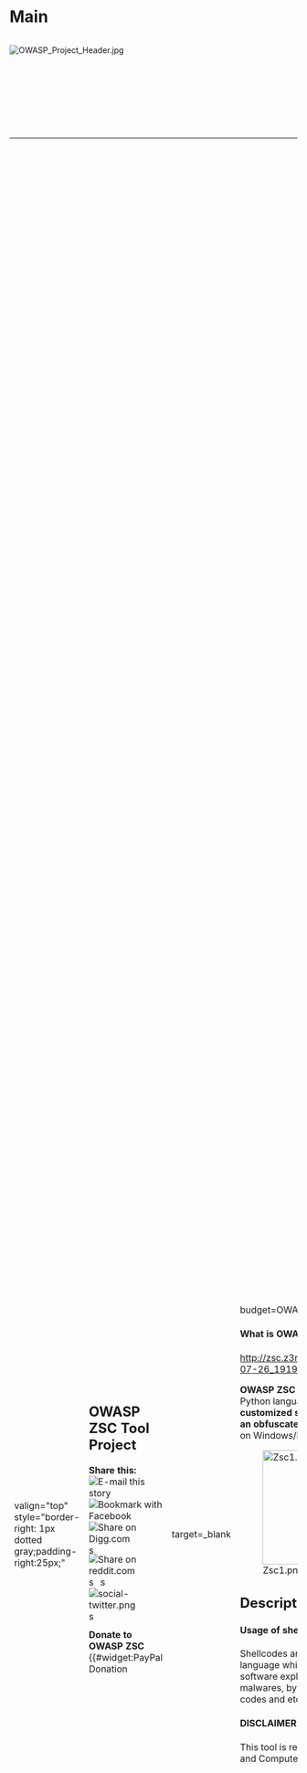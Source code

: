 # Main

<div style="width:100%;height:160px;border:0,margin:0;overflow: hidden;">

![OWASP_Project_Header.jpg](OWASP_Project_Header.jpg
"OWASP_Project_Header.jpg")

</div>

<table>
<tbody>
<tr class="odd">
<td><p>valign="top" style="border-right: 1px dotted gray;padding-right:25px;"</p></td>
<td><h2 id="owasp_zsc_tool_project">OWASP ZSC Tool Project</h2>
<div class="plainlinks">
<p><strong>Share this:</strong>  <span title="Share via e-mail" class="plainlinks"><img src="social-email.png" title="fig:E-mail this story" alt="E-mail this story" /></span> <span title="Share on Facebook"><img src="social-facebook.png" title="fig:Bookmark with Facebook" alt="Bookmark with Facebook" /></span> <span  title="Share on Digg"><img src="social-digg.png" title="fig:Share on Digg.com" alt="Share on Digg.com" /></span> <span  title="Share on delicious"><img src="social-delicious.png" title="fig:social-delicious.png" alt="social-delicious.png" width="16" /></span> <span  title="Share on reddit"><img src="social-reddit.png" title="fig:Share on reddit.com" alt="Share on reddit.com" /></span> <span  title="Share on StumbleUpon"><img src="social-stumbleupon.png" title="fig:social-stumbleupon.png" alt="social-stumbleupon.png" width="16" /></span> <span  title="Share on LinkedIn"><img src="social-linkedin.png" title="fig:social-linkedin.png" alt="social-linkedin.png" width="16" /></span> <span title="Share on Twitter"><img src="social-twitter.png" title="fig:social-twitter.png" alt="social-twitter.png" /></span> <span title="Seed on Newsvine"><img src="social-newsvine.png" title="fig:social-newsvine.png" alt="social-newsvine.png" width="16" /></span></p>
</div>
<p><strong>Donate to OWASP ZSC</strong> {{#widget:PayPal Donation</p></td>
<td><p>target=_blank</p></td>
<td><p>budget=OWASP ZSC }}</p>
<h4 id="what_is_owasp_zsc">What is OWASP ZSC ?</h4>
<p><a href="http://zsc.z3r0d4y.com/images/Snapshot_2015-07-26_191951-half.png">http://zsc.z3r0d4y.com/images/Snapshot_2015-07-26_191951-half.png</a></p>
<p><strong>OWASP ZSC</strong> is an open source software in Python language which lets you <strong>generate customized shellcodes</strong> and <strong>convert scripts to an obfuscated script</strong>. This software can be run on Windows/Linux/OSX under Python.</p>
<figure>
<img src="Zsc1.png" title="Zsc1.png" alt="Zsc1.png" width="200" /><figcaption>Zsc1.png</figcaption>
</figure>
<h2 id="description">Description</h2>
<h4 id="usage_of_shellcodes">Usage of shellcodes</h4>
<p>Shellcodes are small codes in Assembly language which could be used as the payload in software exploitation. Other usages are in malwares, bypassing antiviruses, obfuscated codes and etc.</p>
<h4 id="disclaimer">DISCLAIMER</h4>
<p>This tool is related to IT, Hacking, Programming and Computer</p></td>
<td><p>Network</p></td>
<td><p>Software Security. The word “Hack”, "Pen testing",“Hacking” that is used on these project pages shall be regarded as “Ethical Hack” or “Ethical Hacking” respectively. This is not a tool that provides any illegal information.We do not promote hacking or software cracking. All the information provided on these pages is for educational purposes only.</p>
<p>The authors of this tool are not responsible for any misuse of the information.You shall not misuse the information to gain unauthorized access and/or write malicious programs.This information shall only be used to expand knowledge and not for causing malicious or damaging attacks.You may try all of these techniques on your own computer at your own risk.Performing any hack attempts/tests without written permission from the owner of the computer system is illegal.</p>
<p>IN NO EVENT SHALL THE CREATORS, OWNER, OR CONTRIBUTORS BE LIABLE FOR ANY DIRECT, INDIRECT, INCIDENTAL, SPECIAL, EXEMPLARY, OR CONSEQUENTIAL DAMAGES (INCLUDING, BUT NOT LIMITED TO, PROCUREMENT OF SUBSTITUTE GOODS OR SERVICES; LOSS OF USE, DATA, OR PROFITS; OR BUSINESS INTERRUPTION) HOWEVER CAUSED AND ON ANY THEORY OF LIABILITY, WHETHER IN CONTRACT, STRICT LIABILITY, OR TORT (INCLUDING NEGLIGENCE OR OTHERWISE) ARISING IN ANY WAY OUT OF THE USE OF THIS SOFTWARE, EVEN IF ADVISED OF THE POSSIBILITY OF SUCH DAMAGE.</p>
<h4 id="usage_of_obfuscate_codes">Usage of Obfuscate Codes</h4>
<p>Can be used for bypassing antiviruses, code protections, same stuff etc …</p>
<h4 id="why_use_owasp_zsc">Why use OWASP ZSC ?</h4>
<p>Another good reason for obfuscating files or generating shellcode with ZSC is that it can be used during your pen-testing. Malicious hackers use these techniques to bypass anti-virus and load malicious files in systems they have hacked using customized shellcode generators. Anti-virus work with signatures in order to identify harmful files. When using very well known encoders such as msfvenom, files generated by this program might be already flagged by Anti-virus programs.</p>
<p>Our purpose is not to provide a way to bypass anti-virus with malicious intentions, instead, we want to provide pen-testers a way to challenge the security provided by Anti-virus programs and Intrusion Detection systems during a pen test.In this way, they can verify the security just as a black-hat will do.</p>
<p>According to other shellcode generators same as Metasploit tools and etc, OWASP ZSC using new encodes and methods which antiviruses won't detect. OWASP ZSC encoders are able to generate shell codes with random encodes and that allows you to generate thousands of new dynamic shellcodes with the same job in just a second, that means, you will not get the same code if you use random encodes with same commands, And that make OWASP ZSC one of the best! During the Google Summer of Code we are working on to generate Windows Shellcode and new obfuscation methods. We are working on the next version that will allow you to generate OSX.</p>
<h2 id="licensing">Licensing</h2>
<h4 id="gnu_general_public_license_version_3_29_june_2007">GNU GENERAL PUBLIC LICENSE , Version 3, 29 June 2007</h4>
<p>Copyright (C) 2007 Free Software Foundation, Inc. <a href="http://fsf.org/">http://fsf.org/</a> Everyone is permitted to copy and distribute verbatim copies of this license document, but changing it is not allowed. <a href="https://github.com/Ali-Razmjoo/OWASP-ZSC/blob/master/LICENSE.md">Click to see the full license</a></p>
<p>'''The OWASP Security Principles are free to use. In fact it is encouraged</p></td>
<td><p>! '' Additionally, I also encourage you to contribute back to the project. I have no monopoly on this knowledge; however, we all have pieces of this knowledge from our experience. Let's begin by putting our individual pieces together to make something great. Great things happen when people work together.</p>
<p>The OWASP Security Principles are licensed under the <a href="http://creativecommons.org/licenses/by-sa/3.0/">http://creativecommons.org/licenses/by-sa/3.0/</a> Creative Commons Attribution-ShareAlike 3.0 license], so you can copy, distribute and transmit the work, and you can adapt it, and use it commercially, but all provided that you attribute the work and if you alter, transform, or build upon this work, you may distribute the resulting work only under the same or similar license to this one.</p></td>
<td><p>valign="top" style="padding-left:25px;width:200px;border-right: 1px dotted gray;padding-right:25px;"</p></td>
<td><h2 id="project_leaders">Project Leaders</h2>
<ul>
<li><a href="https://www.owasp.org/index.php/User:Ali_Razmjoo">Ali Razmjoo</a></li>
</ul>
<ul>
<li><a href="https://www.owasp.org/index.php/User:Johanna_Curiel">Johanna Curiel</a></li>
</ul>
<h2 id="contributors_main_developers">Contributors &amp; Main Developers</h2>
<ul>
<li><a href="http://pratikpatelp.blogspot.in">Pratik Patel</a> (Google Summer of Code student 2016)</li>
<li><a href="https://codemaxx.github.io">Akash Trehan</a> (CodeMaxx)</li>
<li><a href="https://paraschetal.in">Paras Chetal</a> (Gsoc candidate 2016)</li>
<li>Brian Beaudry (Gsoc Mentor 2016)</li>
<li>Hamid Zamani (HAMIDx9)</li>
</ul>
<h2 id="links">Links</h2>
<ul>
<li><a href="http://api.z3r0d4y.com/">API</a></li>
<li><a href="https://github.com/Ali-Razmjoo/OWASP-ZSC">Project on Github</a></li>
<li><a href="https://groups.google.com/d/forum/owasp-zsc">Mailing List</a></li>
<li><a href="http://zsc.z3r0d4y.com/">OWASP ZSC Home</a></li>
<li><a href="https://www.openhub.net/p/OWASP-ZSC">OpenHub</a></li>
<li><a href="http://zsc.z3r0d4y.com/table.html">Last Version Features</a></li>
<li><a href="http://zsc.z3r0d4y.com/wiki">Wiki</a></li>
<li><a href="http://zsc.z3r0d4y.com/download">Download</a></li>
<li><a href="https://github.com/Ali-Razmjoo/ZCR-Shellcoder-Archive">Archive</a></li>
</ul>
<h2 id="shellcode_generating">Shellcode Generating</h2>
<p>With using <strong>OWASP ZSC</strong> you would be able to generate any customized <strong>Shellcode</strong> in your mind including encodes and Disassembly code in few seconds.</p>
<h2 id="be_an_owasp_zsc_developer">Be an OWASP ZSC developer</h2>
<ul>
<li><a href="https://www.owasp.org/index.php?title=OWASP_ZSC_Tool_Project&amp;action=submit#Developers">Quick Developing Help</a></li>
</ul>
<h2 id="last_tricks_in_home">Last Tricks in Home</h2>
<ul>
<li><a href="http://zsc.z3r0d4y.com/blog/archives/">All Tricks</a></li>
<li><a href="http://zsc.z3r0d4y.com/blog/2015/08/01/generate-pe-file-with-zsc-shellcodes/">Shellcode to PE File</a></li>
<li><a href="http://zsc.z3r0d4y.com/blog/2015/07/27/video-how-to-install-and-generate-shellcode-using-zsc/">Video: Install&amp;Generate Shellcode</a></li>
</ul>
<h2 id="related_links">Related links</h2>
<ul>
<li>[<a href="https://www.youtube.com/watch?v=nkx0HQhYdmY">https://www.youtube.com/watch?v=nkx0HQhYdmY</a>| Appsec Presentation 2013 Beef and Custome shellcodes]</li>
<li>[<a href="https://www.owasp.org/index.php/File:Introduction_to_shellcode_development.pdf">https://www.owasp.org/index.php/File:Introduction_to_shellcode_development.pdf</a>| Introduction to Shellcode Development]</li>
</ul></td>
<td><p>valign="top" style="padding-left:25px;width:200px;"</p></td>
<td><h2 id="quick_download">Quick Download</h2>
<p><a href="https://github.com/zscproject/OWASP-ZSC">Github Page.</a></p>
<p><a href="http://zsc.z3r0d4y.com/download/">Download Page.</a></p>
<ul>
<li><a href="https://github.com/zscproject/OWASP-ZSC/zipball/master">.zip file.</a></li>
<li><a href="https://github.com/zscproject/OWASP-ZSC/tarball/master">.tgz file.</a></li>
</ul>
<h2 id="news_and_events">News and Events</h2>
<ul>
<li><a href="https://www.owasp.org/index.php/Iran#tab=Past_Events">OWASP Nettacker Presented By Ali Razmjoo in OWASP Iran Chapter Meeting July 2018</a></li>
<li><a href="https://www.owasp.org/index.php/OWASP_Code_Sprint_2017#OWASP_ZSC">OWASP ZSC in OWASP Code Sprint 2017</a></li>
<li><a href="http://www.toolswatch.org/2017/02/2016-top-security-tools-as-voted-by-toolswatch-org-readers/">OWASP ZSC Selected as Top 10 Security tools in 2016 By ToolsWatch</a></li>
<li><a href="https://groups.google.com/forum/#!topic/owasp-zsc/t12M2fxn78k">OWASP ZSC Presented in OFFSECONF 2016</a></li>
<li><a href="https://www.blackhat.com/eu-16/arsenal.html#brian-beaudry">Been Selected for Blackhat EU Arsenal 2016</a></li>
<li><a href="https://www.defcon.org/html/defcon-24/dc-24-demolabs.html#Curiel">OWASP ZSC has been selected for Defcon Demo Lab 2016</a></li>
<li><a href="https://summerofcode.withgoogle.com/archive/2016/projects/5969824152813568/">OWASP ZSC applied and was selected to participate in the Google Summer of Code 2016</a></li>
<li><a href="https://www.linkedin.com/pulse/lessons-from-cyber-underworld-how-understand-software-ali-razmjoo">Press Release 12th February 2015</a></li>
<li><a href="http://zsc.z3r0d4y.com/">OWASP ZSC Version 1.0.9.1 Released!</a></li>
<li><a href="https://github.com/longld/peda">OWASP ZSC in GDB-PEDA</a></li>
</ul>
<h2 id="docs">Docs</h2>
<ul>
<li><a href="https://github.com/Ali-Razmjoo/OWASP-ZSC/tree/master/doc">Developers and Users Documents</a>.</li>
<li><a href="http://zsc.z3r0d4y.com/">OWASP ZSC Home</a></li>
</ul>
<h2 id="classifications">Classifications</h2>
<table>
<tbody>
<tr class="odd">
<td><p>align="center" valign="top" width="50%" rowspan="2"</p></td>
<td><figure>
<img src="New_projects.png" title="New_projects.png" alt="New_projects.png" width="100" /><figcaption>New_projects.png</figcaption>
</figure></td>
<td><p>align="center" valign="top" width="50%"</p></td>
<td><figure>
<img src="Owasp-breakers-small.png" title="Owasp-breakers-small.png" alt="Owasp-breakers-small.png" /><figcaption>Owasp-breakers-small.png</figcaption>
</figure></td>
</tr>
<tr class="even">
<td></td>
<td></td>
<td></td>
<td></td>
</tr>
<tr class="odd">
<td></td>
<td></td>
<td></td>
<td></td>
</tr>
<tr class="even">
<td><p>colspan="2" align="center"</p></td>
<td><figure>
<img src="Project_Type_Files_TOOL.jpg" title="Project_Type_Files_TOOL.jpg" alt="Project_Type_Files_TOOL.jpg" /><figcaption>Project_Type_Files_TOOL.jpg</figcaption>
</figure></td>
<td></td>
<td></td>
</tr>
</tbody>
</table></td>
</tr>
</tbody>
</table>

# FAQs

<div class="plainlinks">

**Share this:** 
<span title="Share via e-mail" class="plainlinks">![E-mail this
story](social-email.png "E-mail this story")</span>
<span title="Share on Facebook">![Bookmark with
Facebook](social-facebook.png "Bookmark with Facebook")</span>
<span  title="Share on Digg">![Share on Digg.com](social-digg.png
"Share on Digg.com")</span>
<span  title="Share on delicious">![social-delicious.png](social-delicious.png
"social-delicious.png")</span> <span  title="Share on reddit">![Share on
reddit.com](social-reddit.png "Share on reddit.com")</span>
<span  title="Share on StumbleUpon">![social-stumbleupon.png](social-stumbleupon.png
"social-stumbleupon.png")</span>
<span  title="Share on LinkedIn">![social-linkedin.png](social-linkedin.png
"social-linkedin.png")</span>
<span title="Share on Twitter">![social-twitter.png](social-twitter.png
"social-twitter.png")</span>
<span title="Seed on Newsvine">![social-newsvine.png](social-newsvine.png
"social-newsvine.png")</span>

</div>

To see full guides please visit our [wiki
page](http://zsc.z3r0d4y.com/wiki).

#### Help Menu

**PLEASE CLICK
[HERE](https://github.com/Ali-Razmjoo/OWASP-ZSC/tree/master/doc) TO SEE
FULL DEVELOPERS AND USERS DOCUMENTS**

###### OWASP ZSC Project

OWASP ZSC is an open source software in Python language which lets you
generate customized shellcodes and convert scripts to an obfuscated
script. This software can be run on Windows/Linux/OSX under python.

###### Usage of shellcodes

Shellcodes are small codes in Assembly Languagewhich could be used as
the payload in software exploiting. Other usages are in malwares,
bypassing anti viruses, obfuscated codes and etc.

###### Usage of Obfuscate Codes

Can be used for bypassing antiviruses, code protections, same stuff etc
…

###### Why use OWASP ZSC ?

According to other shellcode generators such as Metasploit tools and
etc, OWASP ZSC using new encodes and methods which antiviruses won't
detect. OWASP ZSC encoders are able to generate shell codes with random
encodes that allows you to generate thousands of new dynamic shell codes
with the same job in just a second, it means you will not get the same
code if you use random encodes with the same commands, and that makes
OWASP ZSC one of the best\! OWASP ZSC can generate shellcode for Linux
and Windows _x86 Upcoming features will allow generating shellcodes for
OSX And new encodes for the code obfuscation.

###### User Guides

To run **OWASP ZSC**, You need to install python \`2.x |3.x\` on your
operation system \`Windows |Linux |OSX\`, Then it could be run directly
with executing \`zsc.py\` or run the software after you installed it\!
To see the user manuals, Please follow the next steps\!

###### Generating Shellcode

Via \`zsc\` command, you are able to enter the software \[or run python
zsc.py if you don’t want to install it\], Then you can have a list of
menu with entering \`help\`. You can have your choices with pressing
\`tab\` key on each step. To generate shellcode, you have to type
\`shellcode\` and then press enter, after that, you can see what’s
available in \`shellcode\` section. There is \`generate\` , \`search\`
and \`download\` choices in here which use for \`generate shellcodes\`,
\`search\` and \`download\` shellcode from shellstorm. To generate a
shellcode, type \`generate\` and press enter, after that with a \`tab\`
key, you can have list of operation systems available in there. With
pressing \`tab\` key again, functions will be shown for you in this step
\[ such as \`exec\` ,\`systm\`,\`write\` and \`etc\`\]. choose your
function by writing the name \`example: exec\` and press inter. In the
next section you have to fill the argv of function which exec() function
have one \`example: exec("/bin/bash")\`, all you need in this section is
pressing a \`tab\` and then \`enter\` key, software will automatically
ask you for function argv. Fill them and next section software will ask
you for shellcode type which can be \`none\` or choose one of listed
encoding types. After entering that, your shellcode is ready\! There is
one more way to have a shellcode from software, which is using
shellstorm API. Following the \`shellcode\`, and then \`search\`
commands to search for a shellcode. After that shellcodes will be listed
for you with title name , ID and etc. you can download them with
following \`shellcode\` and then \`download\` command to download them
with the ID which shown to you in the past section\! For canceling each
section, you can use \`restart\` command to restart the software and
start new task\!

###### Generating Obfuscate Code

With the following \`obfuscate\` command, you can begin the step for
obfuscating a code. With a \`tab\` key , you can see the list of
languages along with the obfuscating module ready. After choosing the
language software will ask you for a filename which is a filename of
file you want to obfuscate that\! Next step software will ask you for
encode type. With a \`tab\` key list the encode modules and choose your
encode name. your file rewrited and converted to a obfuscate with encode
type you chosen. And do not worry about your original code, it’s saved
in file as a comment\!

Please click
**[HERE](https://github.com/Ali-Razmjoo/OWASP-ZSC/tree/master/doc)** to
read more\!

# Requirement / Installation

<div class="plainlinks">

**Share this:** 
<span title="Share via e-mail" class="plainlinks">![E-mail this
story](social-email.png "E-mail this story")</span>
<span title="Share on Facebook">![Bookmark with
Facebook](social-facebook.png "Bookmark with Facebook")</span>
<span  title="Share on Digg">![Share on Digg.com](social-digg.png
"Share on Digg.com")</span>
<span  title="Share on delicious">![social-delicious.png](social-delicious.png
"social-delicious.png")</span> <span  title="Share on reddit">![Share on
reddit.com](social-reddit.png "Share on reddit.com")</span>
<span  title="Share on StumbleUpon">![social-stumbleupon.png](social-stumbleupon.png
"social-stumbleupon.png")</span>
<span  title="Share on LinkedIn">![social-linkedin.png](social-linkedin.png
"social-linkedin.png")</span>
<span title="Share on Twitter">![social-twitter.png](social-twitter.png
"social-twitter.png")</span>
<span title="Seed on Newsvine">![social-newsvine.png](social-newsvine.png
"social-newsvine.png")</span>

</div>

**Installation** Go to download page, and download last version in
github. Extract and run installer.py, then you are able to run software
with OWASP ZSC command or you can directly execute zsc.py without
installing it.or you can follow these commands to install the last
version:

    <nowiki>wget https://github.com/Ali-Razmjoo/OWASP-ZSC/archive/master.zip -O owasp-zsc.zip && unzip owasp-zsc.zip &&
    rm -rf owasp-zsc.zip && mv OWASP-ZSC-master owasp-zsc && cd owasp-zsc && python installer.py</nowiki>

<http://zsc.z3r0d4y.com/images/Snapshot_2015-07-27_114843.png>

**Note**: Software could be **uninstall** with executing
**uninstaller.py**

**Note**: Software installation directory is "**/usr/share/owasp-zsc**"

**Note**: <strong>OWASP ZSC</strong> Tool could be execute on
<strong>Linux</strong> and <strong>Python 2.7.x </strong>is required.

# Road Map and Getting Involved

<div class="plainlinks">

**Share this:** 
<span title="Share via e-mail" class="plainlinks">![E-mail this
story](social-email.png "E-mail this story")</span>
<span title="Share on Facebook">![Bookmark with
Facebook](social-facebook.png "Bookmark with Facebook")</span>
<span  title="Share on Digg">![Share on Digg.com](social-digg.png
"Share on Digg.com")</span>
<span  title="Share on delicious">![social-delicious.png](social-delicious.png
"social-delicious.png")</span> <span  title="Share on reddit">![Share on
reddit.com](social-reddit.png "Share on reddit.com")</span>
<span  title="Share on StumbleUpon">![social-stumbleupon.png](social-stumbleupon.png
"social-stumbleupon.png")</span>
<span  title="Share on LinkedIn">![social-linkedin.png](social-linkedin.png
"social-linkedin.png")</span>
<span title="Share on Twitter">![social-twitter.png](social-twitter.png
"social-twitter.png")</span>
<span title="Seed on Newsvine">![social-newsvine.png](social-newsvine.png
"social-newsvine.png")</span>

</div>

## Roadmap

As of <strong>August, 2016, the highest priorities for the next one
year</strong> are: <strong>

  - Develop future [features](http://zsc.z3r0d4y.com/table.html) list ,
    Add Operation Systems and new encode types
  - Planing for activate features
  - Build ZSC API
  - Find developers to get better performance, quality, optimizing and
    best improvement in minimum possible time
  - Get other people to review the ZSC Tool Project provide feedback
  - Incorporate feedback into changes in the Tool Project and the
    features
  - Keep test, developing and updating with best new methods
  - Build and update documents in several languages for developers/users
    guiding

</strong>

Subsequent Releases will add <strong>

  - Internationalization Support
  - Additional Unit Tests
  - Automated Regression tests

</strong>

# Minimum Viable Product

<div class="plainlinks">

**Share this:** 
<span title="Share via e-mail" class="plainlinks">![E-mail this
story](social-email.png "E-mail this story")</span>
<span title="Share on Facebook">![Bookmark with
Facebook](social-facebook.png "Bookmark with Facebook")</span>
<span  title="Share on Digg">![Share on Digg.com](social-digg.png
"Share on Digg.com")</span>
<span  title="Share on delicious">![social-delicious.png](social-delicious.png
"social-delicious.png")</span> <span  title="Share on reddit">![Share on
reddit.com](social-reddit.png "Share on reddit.com")</span>
<span  title="Share on StumbleUpon">![social-stumbleupon.png](social-stumbleupon.png
"social-stumbleupon.png")</span>
<span  title="Share on LinkedIn">![social-linkedin.png](social-linkedin.png
"social-linkedin.png")</span>
<span title="Share on Twitter">![social-twitter.png](social-twitter.png
"social-twitter.png")</span>
<span title="Seed on Newsvine">![social-newsvine.png](social-newsvine.png
"social-newsvine.png")</span>

</div>

OWASP ZSC could be improving with handling module
[features](http://zsc.z3r0d4y.com/table.html). MVP of this project is
build and active the first module which could be usable to
generate/encode Shellcode which already some of them \[modules\]
activated.

Highest usage of OWASP ZSC Tool could be when users are able to use all
[features](http://zsc.z3r0d4y.com/table.html) with best User Interface
and <strong>API</strong> performance.
<https://www.owasp.org/images/3/33/Zsc.png>

# Developers

<div class="plainlinks">

**Share this:** 
<span title="Share via e-mail" class="plainlinks">![E-mail this
story](social-email.png "E-mail this story")</span>
<span title="Share on Facebook">![Bookmark with
Facebook](social-facebook.png "Bookmark with Facebook")</span>
<span  title="Share on Digg">![Share on Digg.com](social-digg.png
"Share on Digg.com")</span>
<span  title="Share on delicious">![social-delicious.png](social-delicious.png
"social-delicious.png")</span> <span  title="Share on reddit">![Share on
reddit.com](social-reddit.png "Share on reddit.com")</span>
<span  title="Share on StumbleUpon">![social-stumbleupon.png](social-stumbleupon.png
"social-stumbleupon.png")</span>
<span  title="Share on LinkedIn">![social-linkedin.png](social-linkedin.png
"social-linkedin.png")</span>
<span title="Share on Twitter">![social-twitter.png](social-twitter.png
"social-twitter.png")</span>
<span title="Seed on Newsvine">![social-newsvine.png](social-newsvine.png
"social-newsvine.png")</span>

</div>

## Developers

Architect & Creator: Ali Razmjoo

  - Pratik Patel (Google Summer of Code student 2016)
  - Akash Trehan (CodeMaxx)
  - Paras Chetal (Google Summer of Code candidate 2016)
  - Hamid Samani (HAMIDx9)

## Testers

  - Johanna Curiel
  - Brian Beaudry

### Be an OWASP ZSC developer

Developers can add new features and if you don’t have an idea but like
to develop, you can submit the issue, which software needs to be
fix/add/done in [HERE](https://github.com/zscproject/OWASP-ZSC/issues).

After fix/add or develop something, please send your pull request and
remember that your code must be compatible with python2 and python3. If
you have any question you can open an issue or just [mail
us](mailto:owasp-zsc-tool-project@lists.owasp.org). do not forget to
register on our [mailing
list](https://lists.owasp.org/mailman/listinfo/owasp-zsc-tool-project).

**AND DON'T FORGET TO READ [DEVELOPERS
DOCUMENTS](https://github.com/Ali-Razmjoo/OWASP-ZSC/tree/master/doc)**

Also this
[GitBook](https://www.gitbook.com/book/ali-razmjoo/owasp-zsc/details)

# Project About

__NOTOC__ <headertabs />

[Category:OWASP Project](Category:OWASP_Project "wikilink")
[Category:OWASP_Breakers](Category:OWASP_Breakers "wikilink")
[Category:OWASP_Code](Category:OWASP_Code "wikilink")
[Category:OWASP_Tool](Category:OWASP_Tool "wikilink")
[Category:OWASP_Download](Category:OWASP_Download "wikilink")
[Category:Shellcode](Category:Shellcode "wikilink")